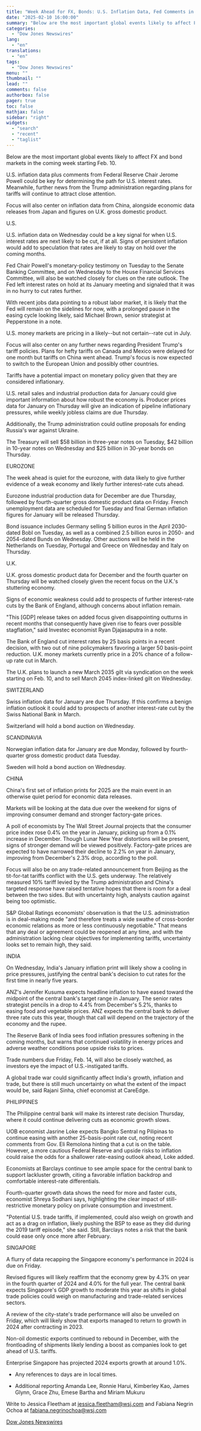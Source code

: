 ```yaml
---
title: "Week Ahead for FX, Bonds: U.S. Inflation Data, Fed Comments in Focus"
date: "2025-02-10 16:00:00"
summary: "Below are the most important global events likely to affect FX and bond markets in the coming week starting Feb. 10.U.S. inflation data plus comments from Federal Reserve Chair Jerome Powell could be key for determining the path for U.S. interest rates. Meanwhile, further news from the Trump administration regarding..."
categories:
  - "Dow Jones Newswires"
lang:
  - "en"
translations:
  - "en"
tags:
  - "Dow Jones Newswires"
menu: ""
thumbnail: ""
lead: ""
comments: false
authorbox: false
pager: true
toc: false
mathjax: false
sidebar: "right"
widgets:
  - "search"
  - "recent"
  - "taglist"
---
```


Below are the most important global events likely to affect FX and bond markets in the coming week starting Feb. 10.

U.S. inflation data plus comments from Federal Reserve Chair Jerome Powell could be key for determining the path for U.S. interest rates. Meanwhile, further news from the Trump administration regarding plans for tariffs will continue to attract close attention.

Focus will also center on inflation data from China, alongside economic data releases from Japan and figures on U.K. gross domestic product.

U.S.

U.S. inflation data on Wednesday could be a key signal for when U.S. interest rates are next likely to be cut, if at all. Signs of persistent inflation would add to speculation that rates are likely to stay on hold over the coming months.

Fed Chair Powell's monetary-policy testimony on Tuesday to the Senate Banking Committee, and on Wednesday to the House Financial Services Committee, will also be watched closely for clues on the rate outlook. The Fed left interest rates on hold at its January meeting and signaled that it was in no hurry to cut rates further.

With recent jobs data pointing to a robust labor market, it is likely that the Fed will remain on the sidelines for now, with a prolonged pause in the easing cycle looking likely, said Michael Brown, senior strategist at Pepperstone in a note.

U.S. money markets are pricing in a likely--but not certain--rate cut in July.

Focus will also center on any further news regarding President Trump's tariff policies. Plans for hefty tariffs on Canada and Mexico were delayed for one month but tariffs on China went ahead. Trump's focus is now expected to switch to the European Union and possibly other countries.

Tariffs have a potential impact on monetary policy given that they are considered inflationary.

U.S. retail sales and industrial production data for January could give important information about how robust the economy is. Producer prices data for January on Thursday will give an indication of pipeline inflationary pressures, while weekly jobless claims are due Thursday.

Additionally, the Trump administration could outline proposals for ending Russia's war against Ukraine.

The Treasury will sell $58 billion in three-year notes on Tuesday, $42 billion in 10-year notes on Wednesday and $25 billion in 30-year bonds on Thursday.

EUROZONE

The week ahead is quiet for the eurozone, with data likely to give further evidence of a weak economy and likely further interest-rate cuts ahead.

Eurozone industrial production data for December are due Thursday, followed by fourth-quarter gross domestic product data on Friday. French unemployment data are scheduled for Tuesday and final German inflation figures for January will be released Thursday.

Bond issuance includes Germany selling 5 billion euros in the April 2030-dated Bobl on Tuesday, as well as a combined 2.5 billion euros in 2050- and 2054-dated Bunds on Wednesday. Other auctions will be held in the Netherlands on Tuesday, Portugal and Greece on Wednesday and Italy on Thursday.

U.K.

U.K. gross domestic product data for December and the fourth quarter on Thursday will be watched closely given the recent focus on the U.K.'s stuttering economy.

Signs of economic weakness could add to prospects of further interest-rate cuts by the Bank of England, although concerns about inflation remain.

"This [GDP] release takes on added focus given disappointing outturns in recent months that consequently have given rise to fears over possible stagflation," said Investec economist Ryan Djajasaputra in a note.

The Bank of England cut interest rates by 25 basis points in a recent decision, with two out of nine policymakers favoring a larger 50 basis-point reduction. U.K. money markets currently price in a 20% chance of a follow-up rate cut in March.

The U.K. plans to launch a new March 2035 gilt via syndication on the week starting on Feb. 10, and to sell March 2045 index-linked gilt on Wednesday.

SWITZERLAND

Swiss inflation data for January are due Thursday. If this confirms a benign inflation outlook it could add to prospects of another interest-rate cut by the Swiss National Bank in March.

Switzerland will hold a bond auction on Wednesday.

SCANDINAVIA

Norwegian inflation data for January are due Monday, followed by fourth-quarter gross domestic product data Tuesday.

Sweden will hold a bond auction on Wednesday.

CHINA

China's first set of inflation prints for 2025 are the main event in an otherwise quiet period for economic data releases.

Markets will be looking at the data due over the weekend for signs of improving consumer demand and stronger factory-gate prices.

A poll of economists by The Wall Street Journal projects that the consumer price index rose 0.4% on the year in January, picking up from a 0.1% increase in December. Though Lunar New Year distortions will be present, signs of stronger demand will be viewed positively. Factory-gate prices are expected to have narrowed their decline to 2.2% on year in January, improving from December's 2.3% drop, according to the poll.

Focus will also be on any trade-related announcement from Beijing as the tit-for-tat tariffs conflict with the U.S. gets underway. The relatively measured 10% tariff levied by the Trump administration and China's targeted response have raised tentative hopes that there is room for a deal between the two sides. But with uncertainty high, analysts caution against being too optimistic.

S&P Global Ratings economists' observation is that the U.S. administration is in deal-making mode "and therefore treats a wide swathe of cross-border economic relations as more or less continuously negotiable." That means that any deal or agreement could be reopened at any time, and with the administration lacking clear objectives for implementing tariffs, uncertainty looks set to remain high, they said.

INDIA

On Wednesday, India's January inflation print will likely show a cooling in price pressures, justifying the central bank's decision to cut rates for the first time in nearly five years.

ANZ's Jennifer Kusuma expects headline inflation to have eased toward the midpoint of the central bank's target range in January. The senior rates strategist pencils in a drop to 4.4% from December's 5.2%, thanks to easing food and vegetable prices. ANZ expects the central bank to deliver three rate cuts this year, though that call will depend on the trajectory of the economy and the rupee.

The Reserve Bank of India sees food inflation pressures softening in the coming months, but warns that continued volatility in energy prices and adverse weather conditions pose upside risks to prices.

Trade numbers due Friday, Feb. 14, will also be closely watched, as investors eye the impact of U.S.-instigated tariffs.

A global trade war could significantly affect India's growth, inflation and trade, but there is still much uncertainty on what the extent of the impact would be, said Rajani Sinha, chief economist at CareEdge.

PHILIPPINES

The Philippine central bank will make its interest rate decision Thursday, where it could continue delivering cuts as economic growth slows.

UOB economist Jasrine Loke expects Bangko Sentral ng Pilipinas to continue easing with another 25-basis-point rate cut, noting recent comments from Gov. Eli Remolona hinting that a cut is on the table. However, a more cautious Federal Reserve and upside risks to inflation could raise the odds for a shallower rate-easing outlook ahead, Loke added.

Economists at Barclays continue to see ample space for the central bank to support lackluster growth, citing a favorable inflation backdrop and comfortable interest-rate differentials.

Fourth-quarter growth data shows the need for more and faster cuts, economist Shreya Sodhani says, highlighting the clear impact of still-restrictive monetary policy on private consumption and investment.

"Potential U.S. trade tariffs, if implemented, could also weigh on growth and act as a drag on inflation, likely pushing the BSP to ease as they did during the 2019 tariff episode," she said. Still, Barclays notes a risk that the bank could ease only once more after February.

SINGAPORE

A flurry of data recapping the Singapore economy's performance in 2024 is due on Friday.

Revised figures will likely reaffirm that the economy grew by 4.3% on year in the fourth quarter of 2024 and 4.0% for the full year. The central bank expects Singapore's GDP growth to moderate this year as shifts in global trade policies could weigh on manufacturing and trade-related services sectors.

A review of the city-state's trade performance will also be unveiled on Friday, which will likely show that exports managed to return to growth in 2024 after contracting in 2023.

Non-oil domestic exports continued to rebound in December, with the frontloading of shipments likely lending a boost as companies look to get ahead of U.S. tariffs.

Enterprise Singapore has projected 2024 exports growth at around 1.0%.

* Any references to days are in local times.

* Additional reporting Amanda Lee, Ronnie Harui, Kimberley Kao, James Glynn, Grace Zhu, Emese Bartha and Miriam Mukuru

Write to Jessica Fleetham at jessica.fleetham@wsj.com and Fabiana Negrin Ochoa at fabiana.negrinochoa@wsj.com

[Dow Jones Newswires](https://www.tradingview.com/news/DJN_DN20250210001661:0/)
